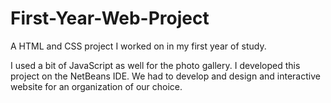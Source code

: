 # First-Year-Web-Project
A HTML and CSS project I worked on in my first year of study.

I used a bit of JavaScript as well for the photo gallery. I developed this project on the NetBeans IDE. We had to develop and design and interactive website for an organization of our choice.
